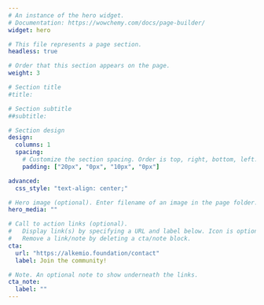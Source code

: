 ```yaml
---
# An instance of the hero widget.
# Documentation: https://wowchemy.com/docs/page-builder/
widget: hero

# This file represents a page section.
headless: true

# Order that this section appears on the page.
weight: 3

# Section title
#title: 

# Section subtitle
##subtitle: 

# Section design
design:
  columns: 1
  spacing:
    # Customize the section spacing. Order is top, right, bottom, left.
    padding: ["20px", "0px", "10px", "0px"]

advanced:
  css_style: "text-align: center;"

# Hero image (optional). Enter filename of an image in the page folder.
hero_media: ""

# Call to action links (optional).
#   Display link(s) by specifying a URL and label below. Icon is optional for `cta`.
#   Remove a link/note by deleting a cta/note block.
cta:
  url: "https://alkemio.foundation/contact"
  label: Join the community!

# Note. An optional note to show underneath the links.
cta_note:
  label: ""
---
```

